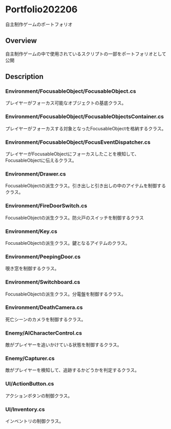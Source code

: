 # Portfolio202206
自主制作ゲームのポートフォリオ

## Overview
自主制作ゲームの中で使用されているスクリプトの一部をポートフォリオとして公開

## Description
### Environment/FocusableObject/FocusableObject.cs
プレイヤーがフォーカス可能なオブジェクトの基底クラス。

### Environment/FocusableObject/FocusableObjectsContainer.cs
プレイヤーがフォーカスする対象となったFocusableObjectを格納するクラス。

### Environment/FocusableObject/FocusEventDispatcher.cs
プレイヤーがFocusableObjectにフォーカスしたことを検知して、FocusableObjectに伝えるクラス。

### Environment/Drawer.cs
FocusableObjectの派生クラス。引き出しと引き出しの中のアイテムを制御するクラス。

### Environment/FireDoorSwitch.cs
FocusableObjectの派生クラス。防火戸のスイッチを制御するクラス

### Environment/Key.cs
FocusableObjectの派生クラス。鍵となるアイテムのクラス。

### Environment/PeepingDoor.cs
覗き窓を制御するクラス。

### Environment/Switchboard.cs
FocusableObjectの派生クラス。分電盤を制御するクラス。

### Environment/DeathCamera.cs
死亡シーンのカメラを制御するクラス。

### Enemy/AICharacterControl.cs
敵がプレイヤーを追いかけている状態を制御するクラス。

### Enemy/Capturer.cs
敵がプレイヤーを検知して、追跡するかどうかを判定するクラス。

### UI/ActionButton.cs
アクションボタンの制御クラス。

### UI/Inventory.cs
インベントリの制御クラス。
